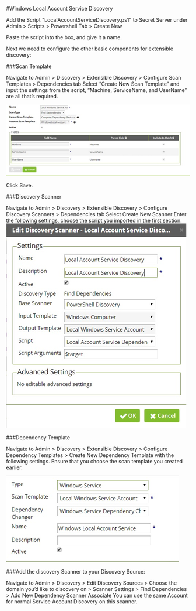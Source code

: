 #Windows Local Account Service Discovery

Add the Script "LocalAccountServiceDiscovery.ps1" to Secret Server under Admin > Scripts > Powershell Tab > Create New

Paste the script into the box, and give it a name.


Next we need to configure the other basic components for extensible discovery:

###Scan Template

Navigate to Admin > Discovery > Extensible Discovery > Configure Scan Templates > Dependencies tab
Select “Create New Scan Template” and input the settings from the script, “Machine, ServiceName, and UserName” are all that’s required.

![alt text](ReadMeImages/scantemplate.jpg "Example Scan Template")

Click Save.

###Discovery Scanner

Navigate to Admin > Discovery > Extensible Discovery > Configure Discovery Scanners > Dependencies tab
Select Create New Scanner
Enter the following settings, choose the script you imported in the first section.
![alt text](ReadMeImages/DiscoveryScanner.jpg "Example Discovery Scanner")	 

###Dependency Template

Navigate to Admin > Discovery > Extensible Discovery > Configure Dependency Templates > Create New Dependency Template with the following settings. Ensure that you choose the scan template you created earlier.

![alt text](ReadMeImages/DependencyTemplate.jpg "Example Discovery Template")


###Add the discovery Scanner to your Discovery Source:

Navigate to Admin > Discovery > Edit Discovery Sources > Choose the domain you’d like to discovery on > Scanner Settings > Find Dependencies > Add New Dependency Scanner
Associate You can use the same Account for normal Service Account Discovery on this scanner.

